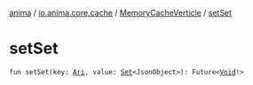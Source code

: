 [anima](../../index.md) / [io.anima.core.cache](../index.md) / [MemoryCacheVerticle](index.md) / [setSet](./set-set.md)

# setSet

`fun setSet(key: `[`Ari`](../../io.anima/-ari.md)`, value: `[`Set`](https://kotlinlang.org/api/latest/jvm/stdlib/kotlin.collections/-set/index.html)`<JsonObject>): Future<`[`Void`](https://docs.oracle.com/javase/6/docs/api/java/lang/Void.html)`!>`